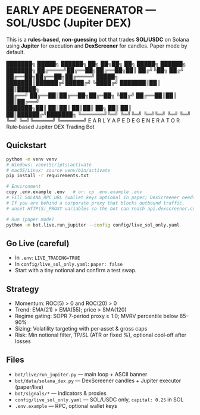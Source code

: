 # EARLY APE DEGENERATOR — SOL/USDC (Jupiter DEX)

This is a **rules‑based, non‑guessing** bot that trades **SOL/USDC** on Solana using **Jupiter** for execution
and **DexScreener** for candles. Paper mode by default.


███████╗ █████╗ ██████╗ ██╗  ██╗██╗   ██╗     █████╗ ██████╗ ███████╗
██╔════╝██╔══██╗██╔══██╗██║ ██╔╝╚██╗ ██╔╝    ██╔══██╗██╔══██╗██╔════╝
█████╗  ███████║██████╔╝█████╔╝  ╚████╔╝     ███████║██║  ██║█████╗  
██╔══╝  ██╔══██║██╔══██╗██╔═██╗   ╚██╔╝      ██╔══██║██║  ██║██╔══╝  
███████╗██║  ██║██║  ██║██║  ██╗   ██║       ██║  ██║██████╔╝███████╗
╚══════╝╚═╝  ╚═╝╚═╝  ╚═╝╚═╝  ╚═╝   ╚═╝       ╚═╝  ╚═╝╚═════╝ ╚══════╝
               E A R L Y   A P E   D E G E N E R A T O R
                     Rule‑based Jupiter DEX Trading Bot


## Quickstart
```bash
python -m venv venv
# Windows: venv\Scripts\activate
# macOS/Linux: source venv/bin/activate
pip install -r requirements.txt

# Environment
copy .env.example .env   # or: cp .env.example .env
# Fill SOLANA_RPC_URL (wallet keys optional in paper; DexScreener needs no API key)
# If you are behind a corporate proxy that blocks outbound traffic,
# unset HTTP(S)_PROXY variables so the bot can reach api.dexscreener.com

# Run (paper mode)
python -m bot.live.run_jupiter --config config/live_sol_only.yaml
```

## Go Live (careful)
- In `.env`: `LIVE_TRADING=TRUE`
- In `config/live_sol_only.yaml`: `paper: false`
- Start with a tiny notional and confirm a test swap.

## Strategy
- Momentum: ROC(5) > 0 and ROC(20) > 0
- Trend: EMA(21) > EMA(55); price > SMA(120)
- Regime gating: SOPR 7‑period proxy ≥ 1.0; MVRV percentile below 85–90%
- Sizing: Volatility targeting with per‑asset & gross caps
- Risk: Min notional filter, TP/SL (ATR or fixed %), optional cool‑off after losses

## Files
- `bot/live/run_jupiter.py` — main loop + ASCII banner
- `bot/data/solana_dex.py` — DexScreener candles + Jupiter executor (paper/live)
- `bot/signals/*` — indicators & proxies
- `config/live_sol_only.yaml` — SOL/USDC only, `capital: 0.25` in SOL
- `.env.example` — RPC, optional wallet keys

